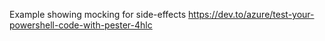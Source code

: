 
Example showing mocking for side-effects
https://dev.to/azure/test-your-powershell-code-with-pester-4hlc